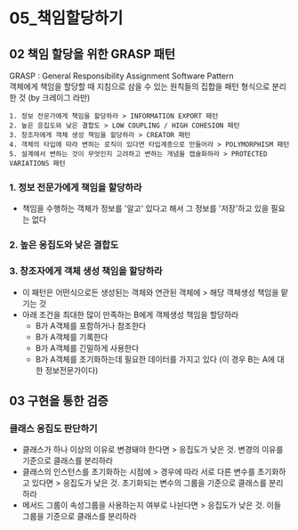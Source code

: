 # 05_책임할당하기
## 02 책임 할당을 위한 GRASP 패턴
GRASP : General Responsibility Assignment Software Pattern  
객체에게 책임을 할당할 때 지침으로 삼을 수 있는 원칙들의 집합을 패턴 형식으로 분리한 것 (by 크레이그 라만)
```
1. 정보 전문가에게 책임을 할당하라 > INFORMATION EXPORT 패턴
2. 높은 응집도와 낮은 결합도 > LOW COUPLING / HIGH COHESION 패턴
3. 창조자에게 객체 생성 책임을 할당하라 > CREATOR 패턴
4. 객체의 타입에 따라 변하는 로직이 있다면 타입계층으로 만들어라 > POLYMORPHISM 패턴
5. 설계에서 변하는 것이 무엇인지 고려하고 변하는 개념을 캡슐화하라 > PROTECTED VARIATIONS 패턴
```

### 1. 정보 전문가에게 책임을 할당하라
- 책임을 수행하는 객체가 정보를 '알고' 있다고 해서 그 정보를 '저장'하고 있을 필요는 없다

### 2. 높은 응집도와 낮은 결합도

### 3. 창조자에게 객체 생성 책임을 할당하라
- 이 패턴은 어떤식으로든 생성된는 객체와 연관된 객체에 > 해당 객체생성 책임을 맡기는 것
- 아래 조건을 최대한 많이 만족하는 B에게 객체생성 책임을 할당하라
    - B가 A객체를 포함하거나 참조한다
    - B가 A객체를 기록한다
    - B가 A객체를 긴밀하게 사용한다
    - B가 A객체를 초기화하는데 필요한 데이터를 가지고 있다 (이 경우 B는 A에 대한 정보전문가이다)

## 03 구현을 통한 검증
### 클래스 응집도 판단하기
- 클래스가 하나 이상의 이유로 변경돼야 한다면 > 응집도가 낮은 것. 변경의 이유를 기준으로 클래스를 분리하라
- 클래스의 인스턴스를 초기화하는 시점에 > 경우에 따라 서로 다른 변수를 초기화하고 있다면 > 응집도가 낮은 것. 초기화되는 변수의 그룹을 기준으로 클래스를 분리하라
- 메서드 그룹이 속성그룹을 사용하는지 여부로 나뉜다면 > 응집도가 낮은 것. 이들 그룹을 기준으로 클래스를 분리하라
